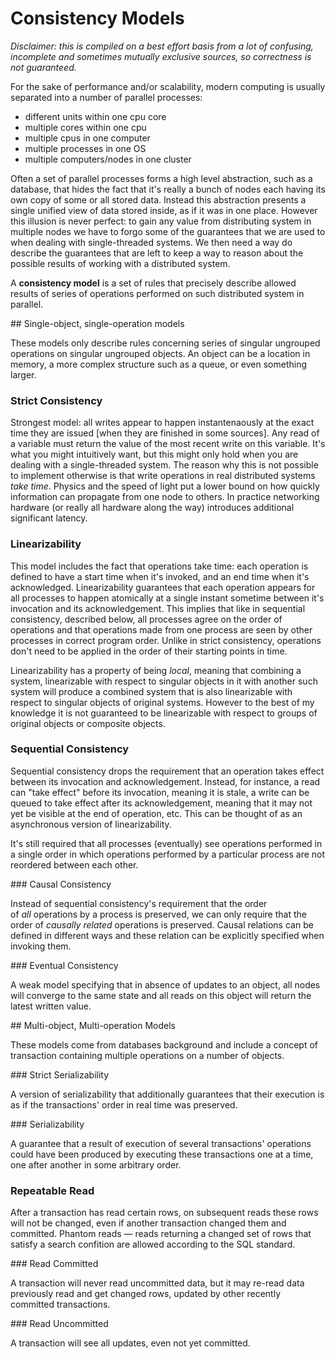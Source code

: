 # Consistency Models

_Disclaimer: this is compiled on a best effort basis from a lot of confusing, incomplete and sometimes mutually exclusive sources, so correctness is not guaranteed._

For the sake of performance and/or scalability, modern computing is usually separated into a number of parallel processes:

* different units within one cpu core
* multiple cores within one cpu
* multiple cpus in one computer
* multiple processes in one OS
* multiple computers/nodes in one cluster

Often a set of parallel processes forms a high level abstraction, such as a database, that hides the fact that it's really a bunch of nodes each having its own copy of some or all stored data. Instead this abstraction presents a single unified view of data stored inside, as if it was in one place. However this illusion is never perfect: to gain any value from distributing system in multiple nodes we have to forgo some of the guarantees that we are used to when dealing with single-threaded systems. We then need a way do describe the guarantees that are left to keep a way to reason about the possible results of working with a distributed system.

A **consistency model** is a set of rules that precisely describe allowed results of series of operations performed on such distributed system in parallel.


## Single-object, single-operation models

These models only describe rules concerning series of singular ungrouped operations on singular ungrouped objects. An object can be a location in memory, a more complex structure such as a queue, or even something larger.


 
### Strict Consistency

Strongest model: all writes appear to happen instantenaously at the exact time they are issued [when they are finished in some sources]. Any read of a variable must return the value of the most recent write on this variable. It's what you might intuitively want, but this might only hold when you are dealing with a single-threaded system. The reason why this is not possible to implement otherwise is that write operations in real distributed systems *take time*. Physics and the speed of light put a lower bound on how quickly information can propagate from one node to others. In practice networking hardware (or really all hardware along the way) introduces additional significant latency.


### Linearizability

This model includes the fact that operations take time: each operation is defined to have a start time when it's invoked, and an end time when it's acknowledged. Linearizability guarantees that each operation appears for all  processes to happen atomically at a single instant sometime between it's invocation and its acknowledgement. This implies that like in sequential consistency, described below, all processes agree on the order of operations and that operations made from one process are seen by other processes in correct program order. Unlike in strict consistency, operations don't need to be applied in the order of their starting points in time.

Linearizability has a property of being *local*, meaning that combining a system, linearizable with respect to singular objects in it with another such system will produce a combined system that is also linearizable with respect to singular objects of original systems. However to the best of my knowledge it is not guaranteed to be linearizable with respect to groups of original objects or composite objects.


### Sequential Consistency

Sequential consistency drops the requirement that an operation takes effect between its invocation and acknowledgement. Instead, for instance, a read can "take effect" before its invocation, meaning it is stale, a write can be queued to take effect after its acknowledgement, meaning that it may not yet be visible at the end of operation, etc. This can be thought of as an asynchronous version of linearizability.

It's still required that all processes (eventually) see  operations performed in a single order in which operations performed by a particular process are not reordered between each other.


### Causal Consistency

Instead of sequential consistency's requirement that the order of *all* operations by a process is preserved, we can only require that the order of *causally related* operations is preserved. Causal relations can be defined in different ways and these relation can be explicitly specified when invoking them.


### Eventual Consistency

A weak model specifying that in absence of updates to an object, all nodes will converge to the same state and all reads on this object will return the latest written value.


## Multi-object, Multi-operation Models

These models come from databases background and include a concept of transaction containing multiple operations on a number of objects.


### Strict Serializability

A version of serializability that additionally guarantees that their execution is as if the transactions' order in real time was preserved.


### Serializability

A guarantee that a result of execution of several transactions' operations could have been produced by executing these transactions one at a time, one after another in some arbitrary order.


### Repeatable Read

After a transaction has read certain rows, on subsequent reads these rows will not be changed, even if another transaction changed them and committed. Phantom reads — reads returning a changed set of rows that satisfy a search confition are allowed according to the SQL standard.


### Read Committed

A transaction will never read uncommitted data, but it may re-read data previously read and get changed rows, updated by other recently committed transactions.


### Read Uncommitted

A transaction will see all updates, even not yet committed.

  